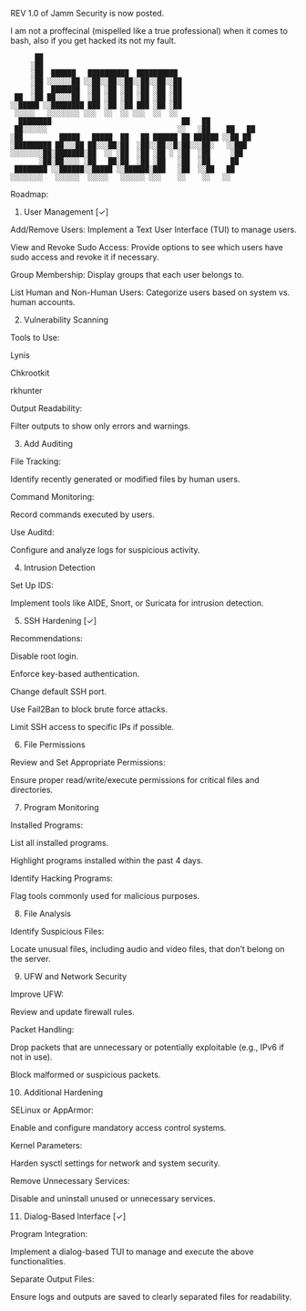REV 1.0 of Jamm Security is now posted.

I am not a proffecinal (mispelled like a true professional) when it comes to bash, also if you get hacked its not my fault. 

```
      ██                                  
     ░██                                  
     ░██  ██████   ██████████  ██████████ 
     ░██ ░░░░░░██ ░░██░░██░░██░░██░░██░░██
     ░██  ███████  ░██ ░██ ░██ ░██ ░██ ░██
 ██  ░██ ██░░░░██  ░██ ░██ ░██ ░██ ░██ ░██
░░█████ ░░████████ ███ ░██ ░██ ███ ░██ ░██
 ░░░░░   ░░░░░░░░ ░░░  ░░  ░░ ░░░  ░░  ░░ 
  ████████                                ██   ██           
 ██░░░░░░                                ░░   ░██    ██   ██
░██         █████   █████  ██   ██ ██████ ██ ██████ ░░██ ██ 
░█████████ ██░░░██ ██░░░██░██  ░██░░██░░█░██░░░██░   ░░███  
░░░░░░░░██░███████░██  ░░ ░██  ░██ ░██ ░ ░██  ░██     ░██   
       ░██░██░░░░ ░██   ██░██  ░██ ░██   ░██  ░██     ██    
 ████████ ░░██████░░█████ ░░██████░███   ░██  ░░██   ██     
░░░░░░░░   ░░░░░░  ░░░░░   ░░░░░░ ░░░    ░░    ░░   ░░      
```

Roadmap:

1. User Management [✓]

Add/Remove Users: Implement a Text User Interface (TUI) to manage users.

View and Revoke Sudo Access: Provide options to see which users have sudo access and revoke it if necessary.

Group Membership: Display groups that each user belongs to.

List Human and Non-Human Users: Categorize users based on system vs. human accounts.

2. Vulnerability Scanning

Tools to Use:

Lynis

Chkrootkit

rkhunter

Output Readability:

Filter outputs to show only errors and warnings.

3. Add Auditing

File Tracking:

Identify recently generated or modified files by human users.

Command Monitoring:

Record commands executed by users.

Use Auditd:

Configure and analyze logs for suspicious activity.

4. Intrusion Detection

Set Up IDS:

Implement tools like AIDE, Snort, or Suricata for intrusion detection.

5. SSH Hardening [✓]

Recommendations:

Disable root login.

Enforce key-based authentication.

Change default SSH port.

Use Fail2Ban to block brute force attacks.

Limit SSH access to specific IPs if possible.

6. File Permissions

Review and Set Appropriate Permissions:

Ensure proper read/write/execute permissions for critical files and directories.

7. Program Monitoring

Installed Programs:

List all installed programs.

Highlight programs installed within the past 4 days.

Identify Hacking Programs:

Flag tools commonly used for malicious purposes.

8. File Analysis

Identify Suspicious Files:

Locate unusual files, including audio and video files, that don’t belong on the server.

9. UFW and Network Security

Improve UFW:

Review and update firewall rules.

Packet Handling:

Drop packets that are unnecessary or potentially exploitable (e.g., IPv6 if not in use).

Block malformed or suspicious packets.

10. Additional Hardening

SELinux or AppArmor:

Enable and configure mandatory access control systems.

Kernel Parameters:

Harden sysctl settings for network and system security.

Remove Unnecessary Services:

Disable and uninstall unused or unnecessary services.

11. Dialog-Based Interface [✓]

Program Integration:

Implement a dialog-based TUI to manage and execute the above functionalities.

Separate Output Files:

Ensure logs and outputs are saved to clearly separated files for readability.

